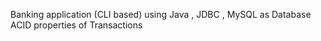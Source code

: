 Banking application (CLI based)
using Java , JDBC , MySQL as Database 
ACID properties of Transactions
